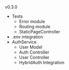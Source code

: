 v0.3.0
* Tests
    * Error module
    * Routing module
    * StaticPageController
* .env integration
* AuthService
    * User Model
    * Auth Controller
    * User Controller
    * HybridAuth Integration